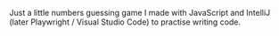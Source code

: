 Just a little numbers guessing game I made with JavaScript and IntelliJ (later Playwright / Visual Studio Code) to practise writing code.
